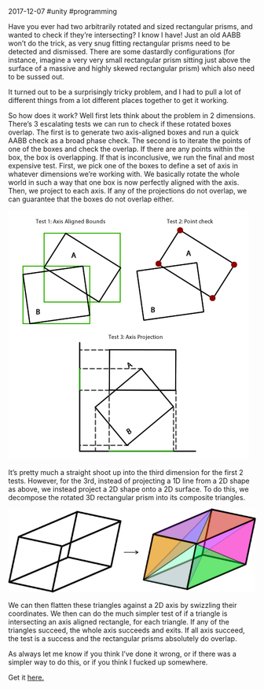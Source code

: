 ﻿2017-12-07 #unity #programming

Have you ever had two arbitrarily rotated and sized rectangular prisms, and wanted to check if they’re intersecting? I know I have! Just an old AABB won’t do the trick, as very snug fitting rectangular prisms need to be detected and dismissed. There are some dastardly configurations (for instance, imagine a very very small rectangular prism sitting just above the surface of a massive and highly skewed rectangular prism) which also need to be sussed out.

It turned out to be a surprisingly tricky problem, and I had to pull a lot of different things from a lot different places together to get it working.

So how does it work? Well first lets think about the problem in 2 dimensions. There’s 3 escalating tests we can run to check if these rotated boxes overlap. The first is to generate two axis-aligned boxes and run a quick AABB check as a broad phase check. The second is to iterate the points of one of the boxes and check the overlap. If there are any points within the box, the box is overlapping. If that is inconclusive, we run the final and most expensive test. First, we pick one of the boxes to define a set of axis in whatever dimensions we’re working with. We basically rotate the whole world in such a way that one box is now perfectly aligned with the axis. Then, we project to each axis. If any of the projections do not overlap, we can guarantee that the boxes do not overlap either.

![A visual representation of these 3 steps.](img/2019_IntersectionTest_1.png)

It’s pretty much a straight shoot up into the third dimension for the first 2 tests. However, for the 3rd, instead of projecting a 1D line from a 2D shape as above, we instead project a 2D shape onto a 2D surface. To do this, we decompose the rotated 3D rectangular prism into its composite triangles.

![A diagram of the process of decomposing a 3D rectangular prism into a 2D plane.](img/2019_IntersectionTest_2.png)

We can then flatten these triangles against a 2D axis by swizzling their coordinates. We then can do the much simpler test of if a triangle is intersecting an axis aligned rectangle, for each triangle. If any of the triangles succeed, the whole axis succeeds and exits. If all axis succeed, the test is a success and the rectangular prisms absolutely do overlap.

As always let me know if you think I’ve done it wrong, or if there was a simpler way to do this, or if you think I fucked up somewhere.

Get it [here.](https://github.com/cowtrix/UnityRectangularPrismOverlap)